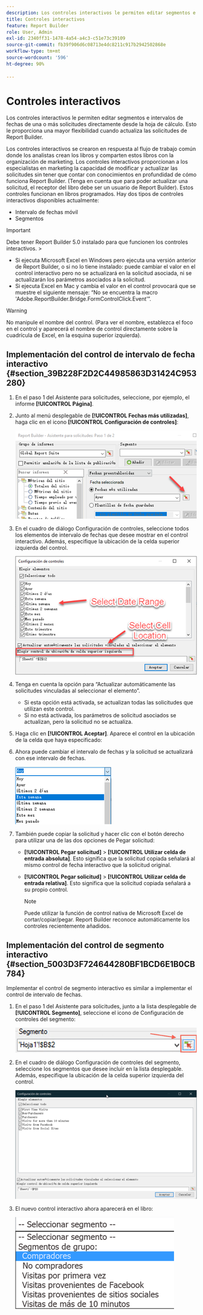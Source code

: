 ```yaml
---
description: Los controles interactivos le permiten editar segmentos e intervalos de fechas de una o más solicitudes directamente desde la hoja de cálculo. Esto le proporciona una mayor flexibilidad cuando actualiza las solicitudes de Report Builder.
title: Controles interactivos
feature: Report Builder
role: User, Admin
exl-id: 2340ff31-1478-4a54-a4c3-c51e73c39109
source-git-commit: fb39f906d6c08713e4dc8211c917b2942502868e
workflow-type: tm+mt
source-wordcount: '596'
ht-degree: 90%

---
```


# Controles interactivos

Los controles interactivos le permiten editar segmentos e intervalos de fechas de una o más solicitudes directamente desde la hoja de cálculo. Esto le proporciona una mayor flexibilidad cuando actualiza las solicitudes de Report Builder.

Los controles interactivos se crearon en respuesta al flujo de trabajo común donde los analistas crean los libros y comparten estos libros con la organización de marketing. Los controles interactivos proporcionan a los especialistas en marketing la capacidad de modificar y actualizar las solicitudes sin tener que contar con conocimientos en profundidad de cómo funciona Report Builder. (Tenga en cuenta que para poder actualizar una solicitud, el receptor del libro debe ser un usuario de Report Builder). Estos controles funcionan en libros programados. Hay dos tipos de controles interactivos disponibles actualmente:

* Intervalo de fechas móvil
* Segmentos

>[!IMPORTANT]
>
>Debe tener Report Builder 5.0 instalado para que funcionen los controles interactivos. >
>* Si ejecuta Microsoft Excel en Windows pero ejecuta una versión anterior de Report Builder, o si no lo tiene instalado: puede cambiar el valor en el control interactivo pero no se actualizará en la solicitud asociada, ni se actualizarán los parámetros asociados a la solicitud.
>* Si ejecuta Excel en Mac y cambia el valor en el control provocará que se muestre el siguiente mensaje: “No se encuentra la macro &#39;Adobe.ReportBuilder.Bridge.FormControlClick.Event’”.
>

>[!WARNING]
>
>No manipule el nombre del control. (Para ver el nombre, establezca el foco en el control y aparecerá el nombre de control directamente sobre la cuadrícula de Excel, en la esquina superior izquierda).

## Implementación del control de intervalo de fecha interactivo {#section_39B228F2D2C44985863D31424C953280}

1. En el paso 1 del Asistente para solicitudes, seleccione, por ejemplo, el informe **[!UICONTROL Página]**.
1. Junto al menú desplegable de **[!UICONTROL Fechas más utilizadas]**, haga clic en el icono **[!UICONTROL Configuración de controles]**:

   ![Captura de pantalla del Asistente para solicitudes: Paso 1, que resalta el icono Configuración de control. ](assets/date_range_control.png)

1. En el cuadro de diálogo Configuración de controles, seleccione todos los elementos de intervalo de fechas que desee mostrar en el control interactivo. Además, especifique la ubicación de la celda superior izquierda del control.

   ![Captura de pantalla que muestra los elementos de intervalo de fechas seleccionados y la ubicación de la celda superior izquierda.](assets/control_settings.png)

1. Tenga en cuenta la opción para “Actualizar automáticamente las solicitudes vinculadas al seleccionar el elemento”.

   * Si esta opción está activada, se actualizan todas las solicitudes que utilizan este control.
   * Si no está activada, los parámetros de solicitud asociados se actualizan, pero la solicitud no se actualiza.

1. Haga clic en **[!UICONTROL Aceptar]**. Aparece el control en la ubicación de la celda que haya especificado:

1. Ahora puede cambiar el intervalo de fechas y la solicitud se actualizará con ese intervalo de fechas.

   ![Captura de pantalla que muestra el intervalo de fechas seleccionado.](assets/date_range_control_interactive.png)

1. También puede copiar la solicitud y hacer clic con el botón derecho para utilizar una de las dos opciones de Pegar solicitud:

   * **[!UICONTROL Pegar solicitud]** > **[!UICONTROL Utilizar celda de entrada absoluta]**. Esto significa que la solicitud copiada señalará al mismo control de fecha interactivo que la solicitud original.

   * **[!UICONTROL Pegar solicitud]** > **[!UICONTROL Utilizar celda de entrada relativa]**. Esto significa que la solicitud copiada señalará a su propio control.

     >[!NOTE]
     >
     >Puede utilizar la función de control nativa de Microsoft Excel de cortar/copiar/pegar. Report Builder reconoce automáticamente los controles recientemente añadidos.

## Implementación del control de segmento interactivo {#section_5003D3F724644280BF1BCD6E1B0CB784}

Implementar el control de segmento interactivo es similar a implementar el control de intervalo de fechas.

1. En el paso 1 del Asistente para solicitudes, junto a la lista desplegable de **[!UICONTROL Segmento]**, seleccione el icono de Configuración de controles del segmento:

   ![Captura de pantalla del icono Configuración de control de segmentos.](assets/segment_interactive_1.png)

1. En el cuadro de diálogo Configuración de controles del segmento, seleccione los segmentos que desee incluir en la lista desplegable. Además, especifique la ubicación de la celda superior izquierda del control.

   ![Captura de pantalla que muestra la configuración de control de segmentos con los segmentos seleccionados y la ubicación de la celda.](assets/segment_drop_down_properties.png)

1. El nuevo control interactivo ahora aparecerá en el libro:

   ![Captura de pantalla que muestra el nuevo control interactivo seleccionado.](assets/segment_interactive_3.png)
